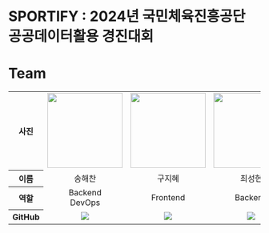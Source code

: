# SPORTIFY : 2024년 국민체육진흥공단 공공데이터활용 경진대회

# Team

<table width="950">
    <thead>
    </thead>
    <tbody>
    <tr>
        <th>사진</th>
        <td width="100" align="center">
            <a href="https://github.com/gmlstjq123">
                <img src="" width="150" height="150">
            </a>
        </td>
        <td width="100" align="center">
            <a href="https://github.com/rossssa">
                <img src="![image](https://github.com/user-attachments/assets/c595d5b8-d3cf-4180-b182-2b2373720cfa)" width="150" height="150">
            </a>
        </td>
        <td width="100" align="center">
            <a href="https://github.com/songhaechan">
                <img src="![image](https://github.com/user-attachments/assets/2b1ddf49-7edd-46ab-babf-b8041c04d9ee)" width="150" height="150">
            </a>
        </td>
        <td width="100" align="center">
            <a href="https://github.com/duddn2012">
                <img src="![image](https://github.com/user-attachments/assets/0bd24c01-1378-4152-9c2d-4ffabfaad30e)" width="150" height="150">
            </a>
        </td>
    </tr>
    <tr>
        <th>이름</th>
        <td width="100" align="center">송해찬</td>
        <td width="100" align="center">구지혜</td>
        <td width="100" align="center">최성현</td>
        <td width="100" align="center">김희찬</td>
    </tr>
    <tr>
        <th>역할</th>
        <td width="150" align="center">
            Backend <br> DevOps 
        </td>
        <td width="150" align="center">
            Frontend
        </td>
        <td width="150" align="center">
            Backend
        </td>
        <td width="150" align="center">
            Design <br> Frontend
        </td>
    </tr>
    <tr>
        <th>GitHub</th>
        <td width="100" align="center">
            <a href="https://github.com/songhaechan">
                <img src="http://img.shields.io/badge/songhaechan-green?style=social&logo=github"/>
            </a>
        </td>
        <td width="100" align="center">
            <a href="https://github.com/jihye9549">
                <img src="http://img.shields.io/badge/jihye9549-green?style=social&logo=github"/>
            </a>
        </td>
        <td width="100" align="center">
            <a href="https://github.com/froggy-hyun">
                <img src="http://img.shields.io/badge/froggyhyun-green?style=social&logo=github"/>
            </a>
        </td>
        <td width="100" align="center">
            <a href="https://github.com/76Dosu">
                <img src="http://img.shields.io/badge/76Dosu-green?style=social&logo=github"/>
            </a>
        </td>
    </tr>
    </tbody>
</table>
<br>
